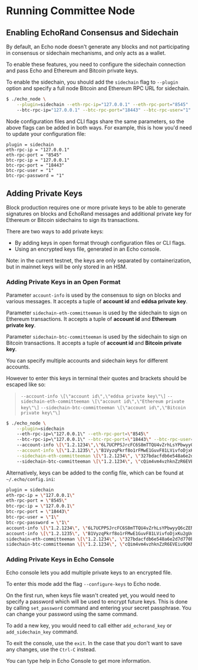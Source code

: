 # Running Committee Node

## Enabling EchoRand Consensus and Sidechain

By default, an Echo node doesn't generate any blocks and not participating in consensus or sidechain mechanisms, and only acts as a wallet.

To enable these features, you need to configure the sidechain connection and pass Echo and Ethereum and Bitcoin private keys.

To enable the sidechain, you should add the `sidechain` flag to `--plugin` option and specify a full node Bitcoin and Ethereum RPC URL for sidechain.

```bash
$ ./echo_node \
    --plugin=sidechain --eth-rpc-ip="127.0.0.1" --eth-rpc-port="8545"
    --btc-rpc-ip="127.0.0.1" --btc-rpc-port="18443" --btc-rpc-user="1" --btc-rpc-password="1"
```

Node configuration files and CLI flags share the same parameters, so the above flags can be added in both ways. For example, this is how you'd need to update your configuration file:

```text
plugin = sidechain
eth-rpc-ip = "127.0.0.1"
eth-rpc-port = "8545"
btc-rpc-ip = "127.0.0.1"
btc-rpc-port = "18443"
btc-rpc-user = "1"
btc-rpc-password = "1"
```
## Adding Private Keys

Block production requires one or more private keys to be able to generate signatures on blocks and EchoRand messages and additional private key for Ethereum or Bitcoin sidechains to sign its transactions.

There are two ways to add private keys:

* By adding keys in open format through configuration files or CLI flags.
* Using an encrypted keys file, generated in an Echo console.

Note: in the current testnet, the keys are only separated by containerization, but in mainnet keys will be only stored in an HSM.

### Adding Private Keys in an Open Format

Parameter `account-info` is used by the consensus to sign on blocks and various messages. It accepts a tuple of **account id** and **eddsa private key**.

Parameter `sidechain-eth-committeeman` is used by the sidechain to sign on Ethereum transactions. It accepts a tuple of **account id** and **Ethereum private key**.

Parameter `sidechain-btc-committeeman` is used by the sidechain to sign on Bitcoin transactions. It accepts a tuple of **account id** and **Bitcoin private key**.

You can specify multiple accounts and sidechain keys for different accounts.

However to enter this keys in terminal their quotes and brackets should be escaped like so:

> `--account-info \[\"account id\",\"eddsa private key\"\]` `--sidechain-eth-committeeman \[\"account id\",\"Ethereum private key\"\]` `--sidechain-btc-committeeman \[\"account id\",\"Bitcoin private key\"\]`

```bash
$ ./echo_node \
    --plugin=sidechain
    --eth-rpc-ip=\"127.0.0.1\" --eth-rpc-port=\"8545\"
    --btc-rpc-ip=\"127.0.0.1\" --btc-rpc-port=\"18443\" --btc-rpc-user=\"1\" --btc-rpc-password=\"1\"
    --account-info \[\"1.2.1234\",\"6L7UCPPSJrcFC6S8mTTQU4vZrhLsYPbwyyQ6cZENevbJ\"\] \
    --account-info \[\"1.2.1235\",\"B1VyzqPkrf8o1rFMwE1GuvF81LVivfoDjxKu2gUdgBqs\"\] \
    --sidechain-eth-committeeman \[\"1.2.1234\", \"327bdacfdb6e548a6e2d7d770be94e11fa7234e58216865d5063fecfd6322f43\"\]
    --sidechain-btc-committeeman \[\"1.2.1234\", \"cQim4vm4vzhknZzR6EVEiu9QKN6CzyAP53M48Jj6XAMYgucGe8o9\"\]
```

Alternatively, keys can be added to the config file, which can be found at `~/.echo/config.ini`:

```bash
plugin = sidechain
eth-rpc-ip = \"127.0.0.1\"
eth-rpc-port = \"8545\"
btc-rpc-ip = \"127.0.0.1\"
btc-rpc-port = \"18443\"
btc-rpc-user = \"1\"
btc-rpc-password = \"1\"
account-info \[\"1.2.1234\", \"6L7UCPPSJrcFC6S8mTTQU4vZrhLsYPbwyyQ6cZENevbJ\"\]
account-info \[\"1.2.1235\", \"B1VyzqPkrf8o1rFMwE1GuvF81LVivfoDjxKu2gUdgBqs\"\]
sidechain-eth-committeeman \[\"1.2.1234\", \"327bdacfdb6e548a6e2d7d770be94e11fa7234e58216865d5063fecfd6322f43\"\]
sidechain-btc-committeeman \[\"1.2.1234\", \"cQim4vm4vzhknZzR6EVEiu9QKN6CzyAP53M48Jj6XAMYgucGe8o9\"\]
```

### Adding Private Keys in Echo Console

Echo console lets you add multiple private keys to an encrypted file.

To enter this mode add the flag `--configure-keys` to Echo node.

On the first run, when keys file wasn't created yet, you would need to specify a password which will be used to encrypt future keys. This is done by calling `set_password` command and entering your secret passphrase. You can change your password using the same command.

To add a new key, you would need to call either `add_echorand_key` or `add_sidechain_key` command.

To exit the console, use the `exit`. In the case that you don't want to save any changes, use the `Ctrl-C` instead.

You can type help in Echo Console to get more information.

